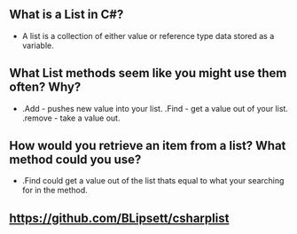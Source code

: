 ## What is a List in C#?
- A list is a collection of either value or reference type data stored as a variable.

## What List methods seem like you might use them often? Why?
- .Add - pushes new value into your list. .Find - get a value out of your list. .remove - take a value out.

## How would you retrieve an item from a list? What method could you use?
- .Find could get a value out of the list thats equal to what your searching for in the method.

## https://github.com/BLipsett/csharplist
